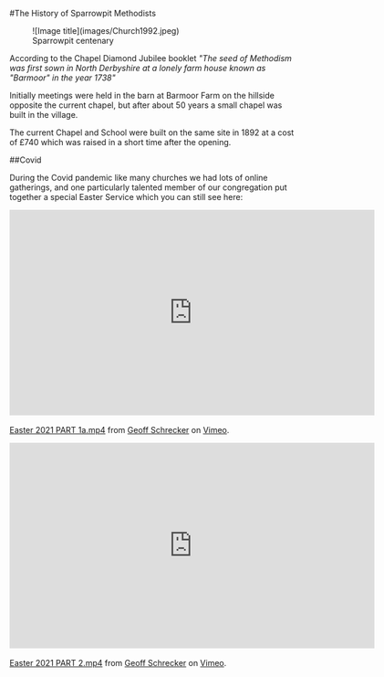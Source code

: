 #The History of Sparrowpit Methodists


<figure markdown>
  ![Image title](images/Church1992.jpeg)
  <figcaption>Sparrowpit centenary</figcaption>
</figure>

According to the Chapel Diamond Jubilee booklet *"The seed of Methodism was first sown in North Derbyshire at a lonely farm house known as "Barmoor" in the year 1738"* 

Initially meetings were held in the barn at Barmoor Farm on the hillside opposite the current chapel, but after about 50 years a small chapel was built in the village.

The current Chapel and School were built on the same site in 1892 at a cost of £740 which was raised in a short time after the opening.

##Covid

During the Covid pandemic like many churches we had lots of online gatherings, and one particularly talented member of our congregation put together a special Easter Service which you can still see here:

<iframe src="https://player.vimeo.com/video/532939616?h=445d92cbe7" width="640" height="360" frameborder="0" allow="autoplay; fullscreen; picture-in-picture" allowfullscreen></iframe>
<p><a href="https://vimeo.com/532939616">Easter 2021 PART 1a.mp4</a> from <a href="https://vimeo.com/user133980430">Geoff Schrecker</a> on <a href="https://vimeo.com">Vimeo</a>.</p>

<iframe src="https://player.vimeo.com/video/532942843?h=54e7edf21f" width="640" height="360" frameborder="0" allow="autoplay; fullscreen; picture-in-picture" allowfullscreen></iframe>
<p><a href="https://vimeo.com/532942843">Easter 2021 PART 2.mp4</a> from <a href="https://vimeo.com/user133980430">Geoff Schrecker</a> on <a href="https://vimeo.com">Vimeo</a>.</p>
